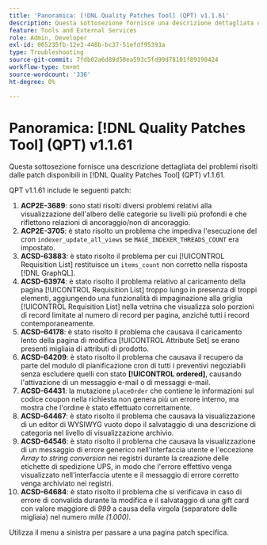 ```yaml
---
title: 'Panoramica: [!DNL Quality Patches Tool] (QPT) v1.1.61'
description: Questa sottosezione fornisce una descrizione dettagliata dei problemi risolti dalle patch disponibili in  [!DNL Quality Patches Tool] (QPT) v1.1.61.
feature: Tools and External Services
role: Admin, Developer
exl-id: 065235fb-12e3-448b-bc37-51efdf95393a
type: Troubleshooting
source-git-commit: 7fdb02a6d89d50ea593c5fd99d78101f89198424
workflow-type: tm+mt
source-wordcount: '336'
ht-degree: 0%

---
```


# Panoramica: [!DNL Quality Patches Tool] (QPT) v1.1.61

Questa sottosezione fornisce una descrizione dettagliata dei problemi risolti dalle patch disponibili in [!DNL Quality Patches Tool] (QPT) v1.1.61.

QPT v1.1.61 include le seguenti patch:

1. **ACP2E-3689**: sono stati risolti diversi problemi relativi alla visualizzazione dell&#39;albero delle categorie su livelli più profondi e che riflettono relazioni di ancoraggio/non di ancoraggio.
1. **ACP2E-3705**: è stato risolto un problema che impediva l&#39;esecuzione del cron `indexer_update_all_views` se `MAGE_INDEXER_THREADS_COUNT` era impostato.
1. **ACSD-63883**: è stato risolto il problema per cui [!UICONTROL Requisition List] restituisce un `items_count` non corretto nella risposta [!DNL GraphQL].
1. **ACSD-63974**: è stato risolto il problema relativo al caricamento della pagina [!UICONTROL Requisition List] troppo lungo in presenza di troppi elementi, aggiungendo una funzionalità di impaginazione alla griglia [!UICONTROL Requisition List] nella vetrina che visualizza solo porzioni di record limitate al numero di record per pagina, anziché tutti i record contemporaneamente.
1. **ACSD-64178**: è stato risolto il problema che causava il caricamento lento della pagina di modifica [!UICONTROL Attribute Set] se erano presenti migliaia di attributi di prodotto.
1. **ACSD-64209**: è stato risolto il problema che causava il recupero da parte del modulo di pianificazione cron di tutti i preventivi negoziabili senza escludere quelli con stato **[!UICONTROL ordered]**, causando l&#39;attivazione di un messaggio e-mail o di messaggi e-mail.
1. **ACSD-64431**: la mutazione `placeOrder` che contiene le informazioni sul codice coupon nella richiesta non genera più un errore interno, ma mostra che l&#39;ordine è stato effettuato correttamente.
1. **ACSD-64467**: è stato risolto il problema che causava la visualizzazione di un editor di WYSIWYG vuoto dopo il salvataggio di una descrizione di categoria nel livello di visualizzazione archivio.
1. **ACSD-64546**: è stato risolto il problema che causava la visualizzazione di un messaggio di errore generico nell&#39;interfaccia utente e l&#39;eccezione *Array to string conversion* nei registri durante la creazione delle etichette di spedizione UPS, in modo che l&#39;errore effettivo venga visualizzato nell&#39;interfaccia utente e il messaggio di errore corretto venga archiviato nei registri.
1. **ACSD-64684**: è stato risolto il problema che si verificava in caso di errore di convalida durante la modifica e il salvataggio di una gift card con valore maggiore di *999* a causa della virgola (separatore delle migliaia) nel numero *mille (1.000)*.

Utilizza il menu a sinistra per passare a una pagina patch specifica.
